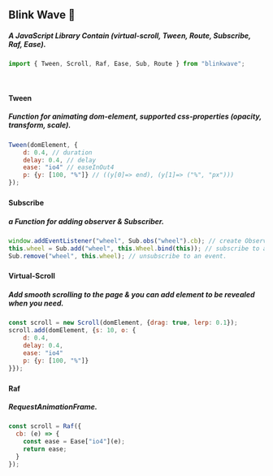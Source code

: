 ## Blink Wave 🌊

##### A JavaScript Library Contain (virtual-scroll, Tween, Route, Subscribe, Raf, Ease).

```js
import { Tween, Scroll, Raf, Ease, Sub, Route } from "blinkwave";
```

&nbsp;

#### Tween

##### Function for animating dom-element, supported css-properties (opacity, transform, scale).

```js
Tween(domElement, {
    d: 0.4, // duration
    delay: 0.4, // delay
    ease: "io4" // easeInOut4
    p: {y: [100, "%"]} // ((y[0]=> end), (y[1]=> ("%", "px")))
});
```

###

#### Subscribe

##### a Function for adding observer & Subscriber.

```js
window.addEventListener("wheel", Sub.obs("wheel").cb); // create Observer.
this.wheel = Sub.add("wheel", this.Wheel.bind(this)); // subscribe to an event.
Sub.remove("wheel", this.wheel); // unsubscribe to an event.
```

###

#### Virtual-Scroll

##### Add smooth scrolling to the page & you can add element to be revealed when you need.

```js
const scroll = new Scroll(domElement, {drag: true, lerp: 0.1});
scroll.add(domElement, {s: 10, o: {
    d: 0.4,
    delay: 0.4,
    ease: "io4"
    p: {y: [100, "%"]}
}});
```

###

#### Raf

##### RequestAnimationFrame.

```js
const scroll = Raf({
  cb: (e) => {
    const ease = Ease["io4"](e);
    return ease;
  }
});
```
